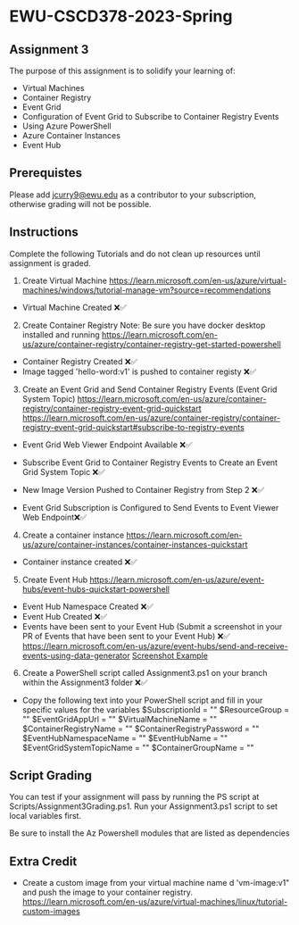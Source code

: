 # EWU-CSCD378-2023-Spring

## Assignment 3

The purpose of this assignment is to solidify your learning of:

- Virtual Machines
- Container Registry
- Event Grid
- Configuration of Event Grid to Subscribe to Container Registry Events
- Using Azure PowerShell
- Azure Container Instances
- Event Hub

## Prerequistes

Please add jcurry9@ewu.edu as a contributor to your subscription, otherwise grading will not be possible.

## Instructions

Complete the following Tutorials and do not clean up resources until assignment is graded.

1. Create Virtual Machine
   https://learn.microsoft.com/en-us/azure/virtual-machines/windows/tutorial-manage-vm?source=recommendations

- Virtual Machine Created ❌✅

2. Create Container Registry
Note: Be sure you have docker desktop installed and running
   https://learn.microsoft.com/en-us/azure/container-registry/container-registry-get-started-powershell

- Container Registry Created ❌✅
- Image tagged 'hello-word:v1' is pushed to container registy ❌✅

3. Create an Event Grid and Send Container Registry Events (Event Grid System Topic) 
   https://learn.microsoft.com/en-us/azure/container-registry/container-registry-event-grid-quickstart
   https://learn.microsoft.com/en-us/azure/container-registry/container-registry-event-grid-quickstart#subscribe-to-registry-events


- Event Grid Web Viewer Endpoint Available ❌✅
- Subscribe Event Grid to Container Registry Events to Create an Event Grid System Topic ❌✅

- New Image Version Pushed to Container Registry from Step 2 ❌✅
- Event Grid Subscription is Configured to Send Events to Event Viewer Web Endpoint❌✅

4. Create a container instance
   https://learn.microsoft.com/en-us/azure/container-instances/container-instances-quickstart

- Container instance created ❌✅

5. Create Event Hub
   https://learn.microsoft.com/en-us/azure/event-hubs/event-hubs-quickstart-powershell

- Event Hub Namespace Created ❌✅
- Event Hub Created ❌✅
- Events have been sent to your Event Hub (Submit a screenshot in your PR of Events that have been sent to your Event Hub) ❌✅
  https://learn.microsoft.com/en-us/azure/event-hubs/send-and-receive-events-using-data-generator
  [Screenshot Example](https://learn.microsoft.com/en-us/azure/event-hubs/send-and-receive-events-using-data-generator#view-events-using-event-hubs-data-generator)

6. Create a PowerShell script called Assignment3.ps1 on your branch within the Assignment3 folder ❌✅

- Copy the following text into your PowerShell script and fill in your specific values for the variables
      $SubscriptionId = ""
      $ResourceGroup = ""
      $EventGridAppUrl = ""
      $VirtualMachineName = ""
      $ContainerRegistryName = ""
      $ContainerRegistryPassword = ""
      $EventHubNamespaceName = ""
      $EventHubName = ""
      $EventGridSystemTopicName = ""
      $ContainerGroupName = ""


## Script Grading
You can test if your assignment will pass by running the PS script at Scripts/Assignment3Grading.ps1. Run your Assignment3.ps1 script to set local variables first.

Be sure to install the Az Powershell modules that are listed as dependencies 

## Extra Credit

- Create a custom image from your virtual machine name d 'vm-image:v1" and push the image to your container registry.
https://learn.microsoft.com/en-us/azure/virtual-machines/linux/tutorial-custom-images